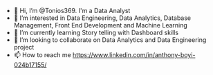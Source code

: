 - 👋 Hi, I’m @Tonios369. I'm a Data Analyst
- 👀 I’m interested in Data Engineering, Data Analytics, Database Management, Front End Development and Machine Learning
- 🌱 I’m currently learning Story telling with Dashboard skills
- 💞️ I’m looking to collaborate on Data Analytics and Data Engineering project
- 📫 How to reach me https://www.linkedin.com/in/anthony-boyi-024b17155/
